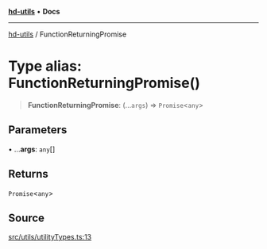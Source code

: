 [**hd-utils**](../README.md) • **Docs**

***

[hd-utils](../globals.md) / FunctionReturningPromise

# Type alias: FunctionReturningPromise()

> **FunctionReturningPromise**: (...`args`) => `Promise`\<`any`\>

## Parameters

• ...**args**: `any`[]

## Returns

`Promise`\<`any`\>

## Source

[src/utils/utilityTypes.ts:13](https://github.com/AhmadHddad/h-utils/blob/5c76ff5de068cee019fc632d9da2e395721bb48f/src/utils/utilityTypes.ts#L13)
